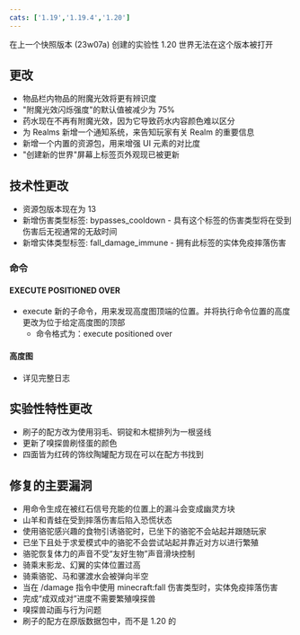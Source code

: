 ```yaml
---
cats: ['1.19','1.19.4','1.20']
---
```

在上一个快照版本 (23w07a) 创建的实验性 1.20 世界无法在这个版本被打开
## 更改
* 物品栏内物品的附魔光效将更有辨识度
* "附魔光效闪烁强度"的默认值被减少为 75%
* 药水现在不再有附魔光效，因为它导致药水内容颜色难以区分
* 为 Realms 新增一个通知系统，来告知玩家有关 Realm 的重要信息
* 新增一个内置的资源包，用来增强 UI 元素的对比度
* "创建新的世界"屏幕上标签页外观现已被更新
## 技术性更改
* 资源包版本现在为 13
* 新增伤害类型标签: bypasses_cooldown - 具有这个标签的伤害类型将在受到伤害后无视通常的无敌时间
* 新增实体类型标签: fall_damage_immune - 拥有此标签的实体免疫摔落伤害
### 命令
#### EXECUTE POSITIONED OVER
* execute 新的子命令，用来发现高度图顶端的位置。并将执行命令位置的高度更改为位于给定高度图的顶部
	* 命令格式为：execute positioned over <heightmap>
#### 高度图
* 详见完整日志
## 实验性特性更改
* 刷子的配方改为使用羽毛、铜锭和木棍排列为一根竖线
* 更新了嗅探兽刷怪蛋的颜色
* 四面皆为红砖的饰纹陶罐配方现在可以在配方书找到
## 修复的主要漏洞
* 用命令生成在被红石信号充能的位置上的漏斗会变成幽灵方块
* 山羊和青蛙在受到摔落伤害后陷入恐慌状态
* 使用骆驼感兴趣的食物引诱骆驼时，已坐下的骆驼不会站起并跟随玩家
* 已坐下且处于求爱模式中的骆驼不会尝试站起并靠近对方以进行繁殖
* 骆驼恢复体力的声音不受“友好生物”声音滑块控制
* 骑乘末影龙、幻翼的实体位置过高
* 骑乘骆驼、马和骡渡水会被弹向半空
* 当在 /damage 指令中使用 minecraft:fall 伤害类型时，实体免疫摔落伤害
* 完成“成双成对”进度不需要繁殖嗅探兽
* 嗅探兽动画与行为问题
* 刷子的配方在原版数据包中，而不是 1.20 的
